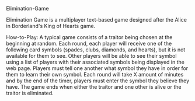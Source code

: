 Elimination-Game

Elimination Game is a multiplayer text-based game designed after the Alice in Borderland's King of Hearts game.

How-to-Play:
A typical game consists of a traitor being chosen at the beginning at random. Each round, each player will receive one of the following card symbols 
(spades, clubs, diamonds, and hearts), but it is not available for them to see. Other players will be able to see their symbol using a list of players with
their associated symbols being displayed in the web page. Players must tell one another what symbol they have in order for them to learn their own symbol.
Each round will take X amount of minutes and by the end of the timer, players must enter the symbol they believe they have. The game ends when either the 
traitor and one other is alive or the traitor is eliminated.

